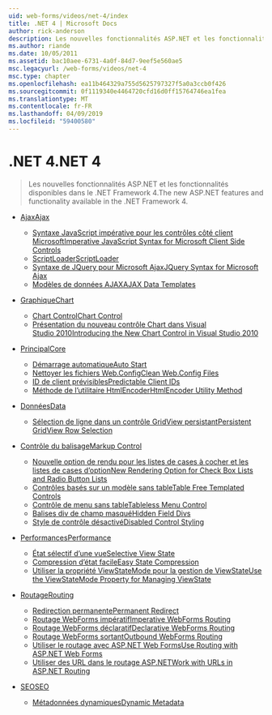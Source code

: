 ```yaml
---
uid: web-forms/videos/net-4/index
title: .NET 4 | Microsoft Docs
author: rick-anderson
description: Les nouvelles fonctionnalités ASP.NET et les fonctionnalités disponibles dans le .NET Framework 4.
ms.author: riande
ms.date: 10/05/2011
ms.assetid: bac10aee-6731-4a0f-84d7-9eef5e560ae5
msc.legacyurl: /web-forms/videos/net-4
msc.type: chapter
ms.openlocfilehash: ea11b464329a755d5625797327f5a0a3ccb0f426
ms.sourcegitcommit: 0f1119340e4464720cfd16d0ff15764746ea1fea
ms.translationtype: MT
ms.contentlocale: fr-FR
ms.lasthandoff: 04/09/2019
ms.locfileid: "59400580"
---
```

# <a name="net-4"></a><span data-ttu-id="4ee79-103">.NET 4</span><span class="sxs-lookup"><span data-stu-id="4ee79-103">.NET 4</span></span>

> <span data-ttu-id="4ee79-104">Les nouvelles fonctionnalités ASP.NET et les fonctionnalités disponibles dans le .NET Framework 4.</span><span class="sxs-lookup"><span data-stu-id="4ee79-104">The new ASP.NET features and functionality available in the .NET Framework 4.</span></span>


- [<span data-ttu-id="4ee79-105">Ajax</span><span class="sxs-lookup"><span data-stu-id="4ee79-105">Ajax</span></span>](ajax/index.md)

    - [<span data-ttu-id="4ee79-106">Syntaxe JavaScript impérative pour les contrôles côté client Microsoft</span><span class="sxs-lookup"><span data-stu-id="4ee79-106">Imperative JavaScript Syntax for Microsoft Client Side Controls</span></span>](ajax/aspnet-4-quick-hit-imperative-javascript-syntax-for-microsoft-client-side-controls.md)
    - [<span data-ttu-id="4ee79-107">ScriptLoader</span><span class="sxs-lookup"><span data-stu-id="4ee79-107">ScriptLoader</span></span>](ajax/aspnet-4-quick-hit-the-scriptloader.md)
    - [<span data-ttu-id="4ee79-108">Syntaxe de JQuery pour Microsoft Ajax</span><span class="sxs-lookup"><span data-stu-id="4ee79-108">JQuery Syntax for Microsoft Ajax</span></span>](ajax/aspnet-4-quick-hit-jquery-syntax-for-microsoft-ajax.md)
    - [<span data-ttu-id="4ee79-109">Modèles de données AJAX</span><span class="sxs-lookup"><span data-stu-id="4ee79-109">AJAX Data Templates</span></span>](ajax/aspnet-4-quick-hit-ajax-data-templates.md)
- [<span data-ttu-id="4ee79-110">Graphique</span><span class="sxs-lookup"><span data-stu-id="4ee79-110">Chart</span></span>](chart/index.md)

    - [<span data-ttu-id="4ee79-111">Chart Control</span><span class="sxs-lookup"><span data-stu-id="4ee79-111">Chart Control</span></span>](chart/aspnet-4-quick-hit-chart-control.md)
    - [<span data-ttu-id="4ee79-112">Présentation du nouveau contrôle Chart dans Visual Studio 2010</span><span class="sxs-lookup"><span data-stu-id="4ee79-112">Introducing the New Chart Control in Visual Studio 2010</span></span>](chart/aspnet-4-how-do-i-introducing-the-new-chart-control-in-visual-studio-2010.md)
- [<span data-ttu-id="4ee79-113">Principal</span><span class="sxs-lookup"><span data-stu-id="4ee79-113">Core</span></span>](core/index.md)

    - [<span data-ttu-id="4ee79-114">Démarrage automatique</span><span class="sxs-lookup"><span data-stu-id="4ee79-114">Auto Start</span></span>](core/aspnet-4-quick-hit-auto-start.md)
    - [<span data-ttu-id="4ee79-115">Nettoyer les fichiers Web.Config</span><span class="sxs-lookup"><span data-stu-id="4ee79-115">Clean Web.Config Files</span></span>](core/aspnet-4-quick-hit-clean-webconfig-files.md)
    - [<span data-ttu-id="4ee79-116">ID de client prévisibles</span><span class="sxs-lookup"><span data-stu-id="4ee79-116">Predictable Client IDs</span></span>](core/aspnet-4-quick-hit-predictable-client-ids.md)
    - [<span data-ttu-id="4ee79-117">Méthode de l’utilitaire HtmlEncoder</span><span class="sxs-lookup"><span data-stu-id="4ee79-117">HtmlEncoder Utility Method</span></span>](core/aspnet-4-quick-hit-the-htmlencoder-utility-method.md)
- [<span data-ttu-id="4ee79-118">Données</span><span class="sxs-lookup"><span data-stu-id="4ee79-118">Data</span></span>](data/index.md)

    - [<span data-ttu-id="4ee79-119">Sélection de ligne dans un contrôle GridView persistant</span><span class="sxs-lookup"><span data-stu-id="4ee79-119">Persistent GridView Row Selection</span></span>](data/aspnet-4-quick-hit-persistent-gridview-row-selection.md)
- [<span data-ttu-id="4ee79-120">Contrôle du balisage</span><span class="sxs-lookup"><span data-stu-id="4ee79-120">Markup Control</span></span>](markup-control/index.md)

    - [<span data-ttu-id="4ee79-121">Nouvelle option de rendu pour les listes de cases à cocher et les listes de cases d’option</span><span class="sxs-lookup"><span data-stu-id="4ee79-121">New Rendering Option for Check Box Lists and Radio Button Lists</span></span>](markup-control/aspnet-4-quick-hit-new-rendering-option-for-check-box-lists-and-radio-button-lists.md)
    - [<span data-ttu-id="4ee79-122">Contrôles basés sur un modèle sans table</span><span class="sxs-lookup"><span data-stu-id="4ee79-122">Table Free Templated Controls</span></span>](markup-control/aspnet-4-quick-hit-table-free-templated-controls.md)
    - [<span data-ttu-id="4ee79-123">Contrôle de menu sans table</span><span class="sxs-lookup"><span data-stu-id="4ee79-123">Tableless Menu Control</span></span>](markup-control/aspnet-4-quick-hit-tableless-menu-control.md)
    - [<span data-ttu-id="4ee79-124">Balises div de champ masqué</span><span class="sxs-lookup"><span data-stu-id="4ee79-124">Hidden Field Divs</span></span>](markup-control/aspnet-4-quick-hit-hidden-field-divs.md)
    - [<span data-ttu-id="4ee79-125">Style de contrôle désactivé</span><span class="sxs-lookup"><span data-stu-id="4ee79-125">Disabled Control Styling</span></span>](markup-control/aspnet-4-quick-hit-disabled-control-styling.md)
- [<span data-ttu-id="4ee79-126">Performances</span><span class="sxs-lookup"><span data-stu-id="4ee79-126">Performance</span></span>](performance/index.md)

    - [<span data-ttu-id="4ee79-127">État sélectif d’une vue</span><span class="sxs-lookup"><span data-stu-id="4ee79-127">Selective View State</span></span>](performance/aspnet-4-quick-hit-selective-view-state.md)
    - [<span data-ttu-id="4ee79-128">Compression d’état facile</span><span class="sxs-lookup"><span data-stu-id="4ee79-128">Easy State Compression</span></span>](performance/aspnet-4-quick-hit-easy-state-compression.md)
    - [<span data-ttu-id="4ee79-129">Utiliser la propriété ViewStateMode pour la gestion de ViewState</span><span class="sxs-lookup"><span data-stu-id="4ee79-129">Use the ViewStateMode Property for Managing ViewState</span></span>](performance/how-do-i-use-the-viewstatemode-property-for-managing-viewstate.md)
- [<span data-ttu-id="4ee79-130">Routage</span><span class="sxs-lookup"><span data-stu-id="4ee79-130">Routing</span></span>](routing/index.md)

    - [<span data-ttu-id="4ee79-131">Redirection permanente</span><span class="sxs-lookup"><span data-stu-id="4ee79-131">Permanent Redirect</span></span>](routing/aspnet-4-quick-hit-permanent-redirect.md)
    - [<span data-ttu-id="4ee79-132">Routage WebForms impératif</span><span class="sxs-lookup"><span data-stu-id="4ee79-132">Imperative WebForms Routing</span></span>](routing/aspnet-4-quick-hit-imperative-webforms-routing.md)
    - [<span data-ttu-id="4ee79-133">Routage WebForms déclaratif</span><span class="sxs-lookup"><span data-stu-id="4ee79-133">Declarative WebForms Routing</span></span>](routing/aspnet-4-quick-hit-declarative-webforms-routing.md)
    - [<span data-ttu-id="4ee79-134">Routage WebForms sortant</span><span class="sxs-lookup"><span data-stu-id="4ee79-134">Outbound WebForms Routing</span></span>](routing/aspnet-4-quick-hit-outbound-webforms-routing.md)
    - [<span data-ttu-id="4ee79-135">Utiliser le routage avec ASP.NET Web Forms</span><span class="sxs-lookup"><span data-stu-id="4ee79-135">Use Routing with ASP.NET Web Forms</span></span>](routing/how-do-i-use-routing-with-aspnet-web-forms.md)
    - [<span data-ttu-id="4ee79-136">Utiliser des URL dans le routage ASP.NET</span><span class="sxs-lookup"><span data-stu-id="4ee79-136">Work with URLs in ASP.NET Routing</span></span>](routing/how-do-i-work-with-urls-in-aspnet-routing.md)
- [<span data-ttu-id="4ee79-137">SEO</span><span class="sxs-lookup"><span data-stu-id="4ee79-137">SEO</span></span>](seo/index.md)

    - [<span data-ttu-id="4ee79-138">Métadonnées dynamiques</span><span class="sxs-lookup"><span data-stu-id="4ee79-138">Dynamic Metadata</span></span>](seo/aspnet-4-quick-hit-dynamic-metadata.md)
